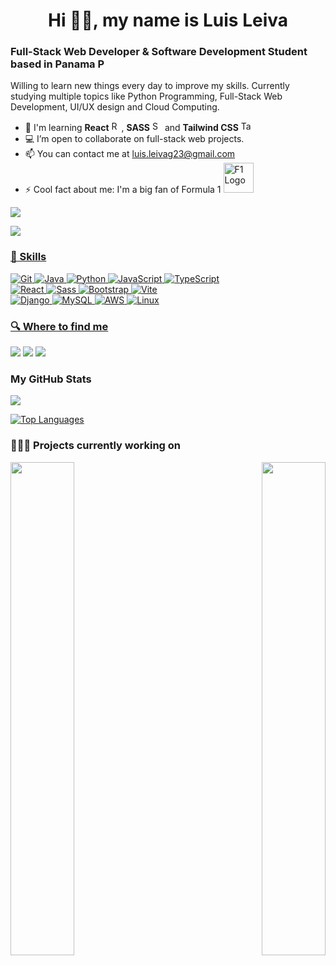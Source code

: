 <h1 align='center'>Hi 👋🏼, my name is Luis Leiva</h1>

### Full-Stack Web Developer & Software Development Student based in Panama <img alt="Panama Flag" style='height: 1rem' src='https://upload.wikimedia.org/wikipedia/commons/a/ab/Flag_of_Panama.svg'>

Willing to learn new things every day to improve my skills. Currently studying multiple topics like Python Programming, Full-Stack Web Development, UI/UX design and Cloud Computing.
- 🧠  I'm learning **React** <img alt="React Logo" style='height: 1rem' src='https://upload.wikimedia.org/wikipedia/commons/a/a7/React-icon.svg'>, **SASS** <img alt="SASS Logo" style='height: 1rem' src='https://upload.wikimedia.org/wikipedia/commons/9/96/Sass_Logo_Color.svg'> and **Tailwind CSS** <img alt="Tailwind CSS Logo" style='height: 1rem' src='https://upload.wikimedia.org/wikipedia/commons/d/d5/Tailwind_CSS_Logo.svg'>
- 💻 I’m open to collaborate on full-stack web projects.
- 📫 You can contact me at [luis.leivag23@gmail.com](mailto:luis.leivag23@gmail.com)
- ⚡ Cool fact about me: I'm a big fan of Formula 1 <img alt="F1 Logo" style='width: 3rem' src='https://upload.wikimedia.org/wikipedia/commons/3/33/F1.svg'>

<a href="https://www.codewars.com/users/Luislev" target="_blank" rel="noreferrer"><img src="https://www.codewars.com/users/Luislev/badges/small"/>

![](https://komarev.com/ghpvc/?username=leivadev&color=green&style=for-the-badge)

### 🎒 Skills

![Git](https://img.shields.io/badge/git-F05032?style=for-the-badge&logo=git&logoColor=white&labelColor=101010)
![Java](https://img.shields.io/badge/Java-5382a1?style=for-the-badge&logo=intellijidea&logoColor=white&labelColor=101010)
![Python](https://img.shields.io/badge/Python-4584b6?style=for-the-badge&logo=python&logoColor=white&labelColor=101010)
![JavaScript](https://img.shields.io/badge/JavaScript-F7DF1E?style=for-the-badge&logo=javascript&logoColor=white&labelColor=101010)
![TypeScript](https://img.shields.io/badge/TypeScript-3178C6?style=for-the-badge&logo=typescript&logoColor=white&labelColor=101010)
</br>
![React](https://img.shields.io/badge/React-61DBFB?style=for-the-badge&logo=react&logoColor=white&labelColor=101010)
![Sass](https://img.shields.io/badge/SASS-CD6799?style=for-the-badge&logo=sass&logoColor=white&labelColor=101010)
![Bootstrap](https://img.shields.io/badge/Bootstrap-7952B3?style=for-the-badge&logo=bootstrap&logoColor=white&labelColor=101010)
![Vite](https://img.shields.io/badge/Vite-646CFF?style=for-the-badge&logo=vite&logoColor=white&labelColor=101010)
</br>
![Django](https://img.shields.io/badge/Django-092E20?style=for-the-badge&logo=django&logoColor=white&labelColor=101010)
![MySQL](https://img.shields.io/badge/MySQL-4479A1?style=for-the-badge&logo=mysql&logoColor=white&labelColor=101010)
![AWS](https://img.shields.io/badge/AWS-FF9900?style=for-the-badge&logo=amazon-aws&logoColor=white&labelColor=101010)
![Linux](https://img.shields.io/badge/Linux-FCC624?style=for-the-badge&logo=linux&logoColor=white&labelColor=101010)

### 🔍 Where to find me

<a href="https://www.github.com/leivadev" target="_blank" rel="noreferrer"><img src="https://img.shields.io/badge/Github-181717?style=for-the-badge&logo=github&logoColor=white&labelColor=101010"/></a> 
<a href="https://www.linkedin.com/in/leivadev" target="_blank" rel="noreferrer"> <img src="https://img.shields.io/badge/Linkedin-0A66C2?style=for-the-badge&logo=linkedin&logoColor=white&labelColor=101010"/></a> 
<a href="https://www.x.com/leivadev" target="_blank" rel="noreferrer"> <img src="https://img.shields.io/badge/Twitter-000000?style=for-the-badge&logo=X&logoColor=white&labelColor=101010"/></a>

### My GitHub Stats

<a href="http://www.github.com/leivadev"><img src="https://github-readme-streak-stats.herokuapp.com/?user=leivadev&stroke=ffffff&background=1c1917&ring=22c55e&fire=22c55e&currStreakNum=ffffff&currStreakLabel=22c55e&sideNums=ffffff&sideLabels=ffffff&dates=ffffff&hide_border=true" /></a>

<a href="https://github.com/leivadev" align="left"><img src="https://github-readme-stats.vercel.app/api/top-langs/?username=leivadev&langs_count=10&title_color=22c55e&text_color=ffffff&icon_color=22c55e&bg_color=1c1917&hide_border=true&locale=en&custom_title=Top%20%Languages" alt="Top Languages" /></a>

### 👨🏻‍💻 Projects currently working on

<div width="100%" align="center"><a href="https://github.com/leivadev/sign-up-form-bluenred" align="left"><img align="left" width="45%" src="https://github-readme-stats.vercel.app/api/pin/?username=leivadev&repo=sign-up-form-bluenred&title_color=22c55e&text_color=ffffff&icon_color=22c55e&bg_color=1c1917&hide_border=true&locale=en" /></a><a href="https://github.com/leivadev/REST-country-flag-api" align="right"><img align="right" width="45%" src="https://github-readme-stats.vercel.app/api/pin/?username=leivadev&repo=REST-country-flag-api&title_color=22c55e&text_color=ffffff&icon_color=22c55e&bg_color=1c1917&hide_border=true&locale=en" /></a></div><br /><br /><br /><br /><br /><br /><br />
